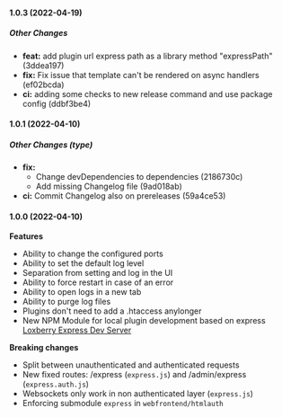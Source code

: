 #### 1.0.3 (2022-04-19)

##### Other Changes

* **feat:**  add plugin url express path as a library method "expressPath" (3ddea197)
* **fix:**  Fix issue that template can't be rendered on async handlers (ef02bcda)
* **ci:**  adding some checks to new release command and use package config (ddbf3be4)

#### 1.0.1 (2022-04-10)

##### Other Changes (type)

* **fix:**
  *  Change devDependencies to dependencies (2186730c)
  *  Add missing Changelog file (9ad018ab)
* **ci:**  Commit Changelog also on prereleases (59a4ce53)

#### 1.0.0 (2022-04-10)

**Features**

- Ability to change the configured ports
- Ability to set the default log level
- Separation from setting and log in the UI
- Ability to force restart in case of an error
- Ability to open logs in a new tab
- Ability to purge log files
- Plugins don't need to add a .htaccess anylonger
- New NPM Module for local plugin development based on express [Loxberry Express Dev Server](https://www.npmjs.com/package/loxberry-express-dev-server)

**Breaking changes**

- Split between unauthenticated and authenticated requests
- New fixed routes: /express (`express.js`) and /admin/express (`express.auth.js`)
- Websockets only work in non authenticated layer (`express.js`)
- Enforcing submodule `express` in `webfrontend/htmlauth`
